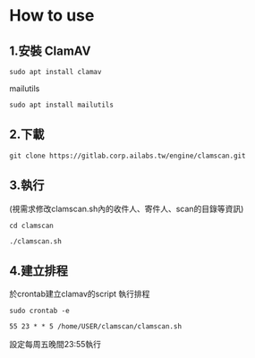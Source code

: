 # How to use
## 1.安裝 ClamAV
`sudo apt install clamav`

mailutils

`sudo apt install mailutils`
## 2.下載
`git clone https://gitlab.corp.ailabs.tw/engine/clamscan.git`


## 3.執行
(視需求修改clamscan.sh內的收件人、寄件人、scan的目錄等資訊)

`cd clamscan`

`./clamscan.sh`

## 4.建立排程
於crontab建立clamav的script 執行排程

`sudo crontab -e`

`55 23 * * 5 /home/USER/clamscan/clamscan.sh`

設定每周五晚間23:55執行
